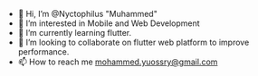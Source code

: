 - 👋 Hi, I’m @Nyctophilus "Muhammed"
- 👀 I’m interested in Mobile and Web Development
- 🌱 I’m currently learning flutter.
- 💞️ I’m looking to collaborate on flutter web platform to improve performance.
- 📫 How to reach me mohammed.yuossry@gmail.com

<!---
Nyctophilus/Nyctophilus is a ✨ special ✨ repository because its `README.md` (this file) appears on your GitHub profile.
You can click the Preview link to take a look at your changes.
--->
